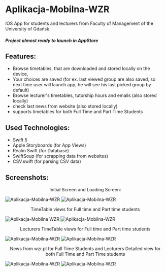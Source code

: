 # Aplikacja-Mobilna-WZR

IOS App for students and lecturers from Faculty of Management of the University of Gdańsk.
##### Project almost ready to launch in AppStore

## Features:
* Browse timetables, that are downloaded and stored locally on the device,
* Your choices are saved (for ex. last viewed group are also saved, so next time user will launch app, he will see his last picked group by default) 
* Browse lecturer's timetables, tutorship hours and emails (also stored locally)
* check last news from website (also stored locally)
* supports timetables for both Full Time and Part Time Students

## Used Technologies:
* Swift 5
* Apple Storyboards (for App Views)
* Realm Swift (for Database)
* SwiftSoup (for scrapping data from websites)
* CSV.swift (for parsing CSV data) 

## Screenshots:
<p align="center">
  Initial Screen and Loading Screen:
</p>

![Aplikacja-Mobilna-WZR](https://q2xo3q.bl.files.1drv.com/y4m3s8CSMJ6clSdYH94cMKp1Xw0ARmlm1AqutEV5hn6wlVlcJSEgaQXXhkYg1PVKuMLbLJREe-IxsuX5OKHhFcCroJSwbaeMhwILd9sY-WivWyJUBteLFFMz1oXguHvvEpVX-No_37-js66GFzjROfzNVz2TsMhni7g5E2jXOUiHXuP8JJ7upYbBibPojQsyD9sW_nV_mi4BKT-eMRnN4io7Q?width=414&height=896&cropmode=none) ![Aplikacja-Mobilna-WZR](https://rgxa3q.bl.files.1drv.com/y4mEWFrQY_QiRVkDOWz30uyLUsrFmhQRhbCgNxtZPuMDRTxDpr8wA3Vd3YDNXwo-sKwjisUR7y4P9tPfFZGzygqG8XjjKMIV5o61nV_O19CkTa0eEeM2_XCTBDwKLR0CcWVLpemH95cc2iCMSNI2pHkSTLzEz08QKUXo3mX7mlD_DPWIhzc_Aq_yeb69xv6HJ9x6XjmBQElez7Z1b7fEebl1w?width=414&height=896&cropmode=none)

<p align="center">
  TimeTable views for Full time and Part time students
</p>

![Aplikacja-Mobilna WZR](https://qmxo3q.bl.files.1drv.com/y4mtkseXn2xlGhpZNcz__8C27Sr28khmsXp4HIuPj91wsayu8nq0ihvomeJs75IJdtqydfSmjiteEdZwUFNiqDFP0qLtWSEboNFx8JN1H7LislkqvpHeGUhRXZ5pNOvantC2gjQjvKcRTM0xkTFsK3Pw3ii0AIxKTN9eccytzzGgN-7Mn6ZGFompZAojQamTiIC5qA-U3RjgVOmAU1G3WI-ow?width=414&height=896&cropmode=none) ![Aplikacja-Mobilna-WZR](https://qmxg3q.bl.files.1drv.com/y4mYcOvKbVQ1YIOECxc2W8C987eOA1eKzwEQyGmVeXUn6IYnoqxyaXQoiwqMQTjbbHgP6Za9-64dFzy0FmzwwSZarlcAnUxWX_9t9ZUJG4kjhh4GXpDfwVZrcxn0KmBBibNSsHmpI6Ab81lHrH27eEFERxhFylCQZkH2NhNbZ9QPiPSeqzN-s21UPvHrtg73nOYNwAeS1HwcUS_1G29i7Yy7Q?width=414&height=896&cropmode=none)

<p align="center">
  Lecturers TimeTable views for Full time and Part time students
</p>

![Aplikacja-Mobilna-WZR](https://qmxp3q.bl.files.1drv.com/y4mAyXRqqfZlYe44A5ZxB11HXgw-ieC3wPOGeDYkoogxBI2hDnP_A2SPzHkJLApAUXU2LsQAcK8GoNM8zlBB7DvxZp_D3_fM1dSiQgCI8ANSHKHidVERVrkQc78R1gbS7_Vp4V7QyjV7HEf53a8ZIpE1evOXw88GwTcDflyPVwcb6kP-RGREl9ikGcPJuUNhn7y1yG_SZndYueBmK4til7s5w?width=414&height=896&cropmode=none) ![Aplikacja-Mobilna-WZR](https://qmxc3q.bl.files.1drv.com/y4mM--FNsFoTfYYW4JzfxSgIaWuuAh9VZ6o1zZhA-kqxbjYwshk-8bdzYrS52VKP9vKwWUZMLFsbyPDOXtiY2oC6iU89FneVGAQcGycnwCnmJjUpVyi71YilY_n-Wlq6RppReWsNnwW0yUsvto03ybzSxIjVQObXzE6K7y1zyBJPUeCAzrqWRL8nQlwj8D9CRVvj6FyGOZ_9tMx1lBS0qt6QA?width=414&height=896&cropmode=none)

<p align="center">
  News from wzr.pl for Full Time Students and Lecturers Detailed view for both Full Time and Part Time students
</p>

![Aplikacja-Mobilna-WZR](https://qwxh3q.bl.files.1drv.com/y4mLIlr7I00cYT4wBlB-Ay_d8Zb7rcYKQGXD5wJrcdKdeqRxtzJOMhTFiu6LV22AY_GDrdQ7e-2CqSVqp_hk96XJLT82s3jbomVHXDDvN_WBbCjjXwmR2314gwsWaM7OAlTQBWw9V2z7lfhafFjdO6KGzhfaj_ol_mEE79JabXNdCAB77lv7jkzwHFgLCBvh7hlOuyiyN3guPiFuEj_otf4DA?width=414&height=896&cropmode=none) ![Aplikacja-Mobilna-WZR](https://qmxd3q.bl.files.1drv.com/y4mM5FXHjNKX-f3ib4j5DGyy8yjtwRVsHA2ifqKNTYJeL4zsgKL9diV6iR5QWDCGy-Iartknq7nJ2yueNTJIpCQNbcsYQLoFt99UvpH3oCQjd-GwpItWFHwnaEAIKYcoPouLJdmaXFRq4rzTg3BfaSNZjvkMVhzsYxHZQhZjPFpwhWedtuh-5_JJggXEedvLZ6vYbxIkYjo6oXLaSyyF9pRQw?width=414&height=896&cropmode=none)

